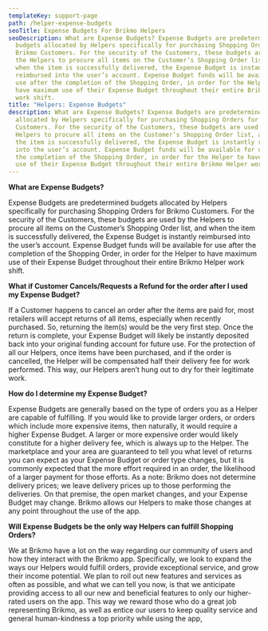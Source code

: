 ```yaml
---
templateKey: support-page
path: /helper-expense-budgets
seoTitle: Expense Budgets For Brikmo Helpers
seoDescription: What are Expense Budgets? Expense Budgets are predetermined
  budgets allocated by Helpers specifically for purchasing Shopping Orders for
  Brikmo Customers. For the security of the Customers, these budgets are used by
  the Helpers to procure all items on the Customer’s Shopping Order list, and
  when the item is successfully delivered, the Expense Budget is instantly
  reimbursed into the user’s account. Expense Budget funds will be available for
  use after the completion of the Shopping Order, in order for the Helper to
  have maximum use of their Expense Budget throughout their entire Brikmo Helper
  work shift.
title: "Helpers: Expense Budgets"
description: What are Expense Budgets? Expense Budgets are predetermined budgets
  allocated by Helpers specifically for purchasing Shopping Orders for Brikmo
  Customers. For the security of the Customers, these budgets are used by the
  Helpers to procure all items on the Customer’s Shopping Order list, and when
  the item is successfully delivered, the Expense Budget is instantly reimbursed
  into the user’s account. Expense Budget funds will be available for use after
  the completion of the Shopping Order, in order for the Helper to have maximum
  use of their Expense Budget throughout their entire Brikmo Helper work shift.
---
```

**What are Expense Budgets?**

Expense Budgets are predetermined budgets allocated by Helpers specifically for purchasing Shopping Orders for Brikmo Customers. For the security of the Customers, these budgets are used by the Helpers to procure all items on the Customer’s Shopping Order list, and when the item is successfully delivered, the Expense Budget is instantly reimbursed into the user’s account. Expense Budget funds will be available for use after the completion of the Shopping Order, in order for the Helper to have maximum use of their Expense Budget throughout their entire Brikmo Helper work shift.

**What if Customer Cancels/Requests a Refund for the order after I used my Expense Budget?**

If a Customer happens to cancel an order after the items are paid for, most retailers will accept returns of all items, especially when recently purchased. So, returning the item(s) would be the very first step. Once the return is complete, your Expense Budget will likely be instantly deposited back into your original funding account for future use. For the protection of all our Helpers, once items have been purchased, and if the order is cancelled, the Helper will be compensated half their delivery fee for work performed. This way, our Helpers aren’t hung out to dry for their legitimate work.

**How do I determine my Expense Budget?**

Expense Budgets are generally based on the type of orders you as a Helper are capable of fulfilling. If you would like to provide larger orders, or orders which include more expensive items, then naturally, it would require a higher Expense Budget. A larger or more expensive order would likely constitute for a higher delivery fee, which is always up to the Helper. The marketplace and your area are guaranteed to tell you what level of returns you can expect as your Expense Budget or order type changes, but it is commonly expected that the more effort required in an order, the likelihood of a larger payment for those efforts. As a note: Brikmo does not determine delivery prices; we leave delivery prices up to those performing the deliveries. On that premise, the open market changes, and your Expense Budget may change. Brikmo allows our Helpers to make those changes at any point throughout the use of the app.

**Will Expense Budgets be the only way Helpers can fulfill Shopping Orders?**

We at Brikmo have a lot on the way regarding our community of users and how they interact with the Brikmo app. Specifically, we look to expand the ways our Helpers would fulfill orders, provide exceptional service, and grow their income potential. We plan to roll out new features and services as often as possible, and what we can tell you now, is that we anticipate providing access to all our new and beneficial features to only our higher-rated users on the app. This way we reward those who do a great job representing Brikmo, as well as entice our users to keep quality service and general human-kindness a top priority while using the app,